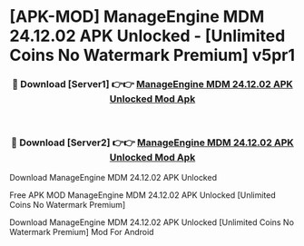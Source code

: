 # [APK-MOD] ManageEngine MDM 24.12.02 APK Unlocked - [Unlimited Coins No Watermark Premium] v5pr1



<div align="center">
<h3>🔴 Download [Server1] 👉👉 <a href="https://momento.my/?title=ManageEngine_MDM_24.12.02_APK_Unlocked">ManageEngine MDM 24.12.02 APK Unlocked Mod Apk</a></h3><br>

<h3>🔴 Download [Server2] 👉👉 <a href="https://momento.my/?title=ManageEngine_MDM_24.12.02_APK_Unlocked">ManageEngine MDM 24.12.02 APK Unlocked Mod Apk</a></h3>
</div>



Download ManageEngine MDM 24.12.02 APK Unlocked 

Free APK MOD ManageEngine MDM 24.12.02 APK Unlocked [Unlimited Coins No Watermark Premium]

Download ManageEngine MDM 24.12.02 APK Unlocked [Unlimited Coins No Watermark Premium] Mod For Android
